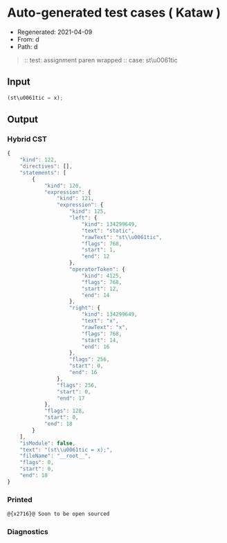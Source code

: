 # Auto-generated test cases ( Kataw )
- Regenerated: 2021-04-09
- From: d
- Path: d
> :: test: assignment paren wrapped
> :: case: st\u0061tic
## Input

`````js
(st\u0061tic = x);
`````

## Output

### Hybrid CST

```javascript
{
    "kind": 122,
    "directives": [],
    "statements": [
        {
            "kind": 120,
            "expression": {
                "kind": 121,
                "expression": {
                    "kind": 125,
                    "left": {
                        "kind": 134299649,
                        "text": "static",
                        "rawText": "st\\u0061tic",
                        "flags": 768,
                        "start": 1,
                        "end": 12
                    },
                    "operatorToken": {
                        "kind": 4125,
                        "flags": 768,
                        "start": 12,
                        "end": 14
                    },
                    "right": {
                        "kind": 134299649,
                        "text": "x",
                        "rawText": "x",
                        "flags": 768,
                        "start": 14,
                        "end": 16
                    },
                    "flags": 256,
                    "start": 0,
                    "end": 16
                },
                "flags": 256,
                "start": 0,
                "end": 17
            },
            "flags": 128,
            "start": 0,
            "end": 18
        }
    ],
    "isModule": false,
    "text": "(st\\u0061tic = x);",
    "fileName": "__root__",
    "flags": 0,
    "start": 0,
    "end": 18
}
```

### Printed

```javascript
@{x2716}@ Soon to be open sourced
```

### Diagnostics

```javascript

```

